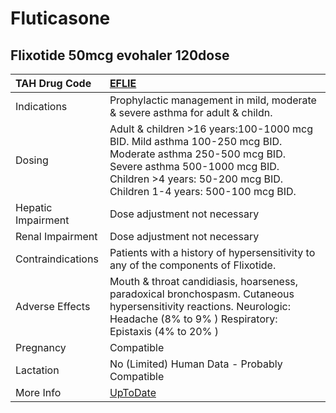 # Fluticasone

## Flixotide 50mcg evohaler 120dose

| TAH Drug Code      | [EFLIE](https://www.tahsda.org.tw/drugs/hissearch.php?drug_code=EFLIE)                                                                                                                                             |
|:-------------------|:-------------------------------------------------------------------------------------------------------------------------------------------------------------------------------------------------------------------|
| Indications        | Prophylactic management in mild, moderate & severe asthma for adult & childn.                                                                                                                                      |
| Dosing             | Adult & children >16 years:100-1000 mcg BID. Mild asthma 100-250 mcg BID. Moderate asthma 250-500 mcg BID. Severe asthma 500-1000 mcg BID. Children >4 years: 50-200 mcg BID. Children 1-4 years: 500-100 mcg BID. |
| Hepatic Impairment | Dose adjustment not necessary                                                                                                                                                                                      |
| Renal Impairment   | Dose adjustment not necessary                                                                                                                                                                                      |
| Contraindications  | Patients with a history of hypersensitivity to any of the components of Flixotide.                                                                                                                                 |
| Adverse Effects    | Mouth & throat candidiasis, hoarseness, paradoxical bronchospasm. Cutaneous hypersensitivity reactions. Neurologic: Headache (8% to 9% ) Respiratory: Epistaxis (4% to 20% )                                       |
| Pregnancy          | Compatible                                                                                                                                                                                                         |
| Lactation          | No (Limited) Human Data - Probably Compatible                                                                                                                                                                      |
| More Info          | [UpToDate](https://www.uptodate.com/contents/fluticasone-drug-information)                                                                                                                                         |


